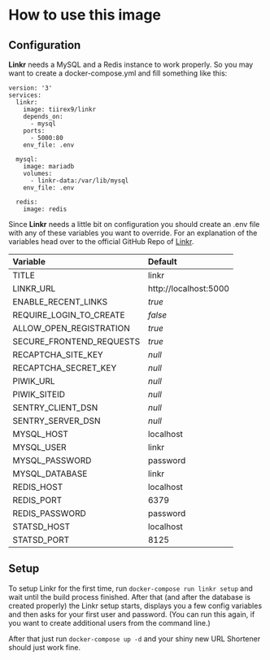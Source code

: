 # How to use this image

## Configuration

**Linkr** needs a MySQL and a Redis instance to work properly. So you may want to create a docker-compose.yml and fill something like this:
```
version: '3'
services:
  linkr:
    image: tiirex9/linkr
    depends_on:
      - mysql
    ports:
      - 5000:80
    env_file: .env

  mysql:
    image: mariadb
    volumes:
      - linkr-data:/var/lib/mysql
    env_file: .env

  redis:
    image: redis
```

Since **Linkr** needs a little bit on configuration you should create an .env file with any of these variables you want to override. For an explanation of the variables head over to the official GitHub Repo of [Linkr](https://github.com/LINKIWI/linkr#configuration).

| Variable                 | Default               |
|:-------------------------|:----------------------|
| TITLE                    | linkr                 |
| LINKR_URL                | http://localhost:5000 |
| ENABLE_RECENT_LINKS      | *true*                |
| REQUIRE_LOGIN_TO_CREATE  | *false*               |
| ALLOW_OPEN_REGISTRATION  | *true*                |
| SECURE_FRONTEND_REQUESTS | *true*                |
| RECAPTCHA_SITE_KEY       | *null*                |
| RECAPTCHA_SECRET_KEY     | *null*                |
| PIWIK_URL                | *null*                |
| PIWIK_SITEID             | *null*                |
| SENTRY_CLIENT_DSN        | *null*                |
| SENTRY_SERVER_DSN        | *null*                |
| MYSQL_HOST               | localhost             |
| MYSQL_USER               | linkr                 |
| MYSQL_PASSWORD           | password              |
| MYSQL_DATABASE           | linkr                 |
| REDIS_HOST               | localhost             |
| REDIS_PORT               | 6379                  |
| REDIS_PASSWORD           | password              |
| STATSD_HOST              | localhost             |
| STATSD_PORT              | 8125                  |

## Setup

To setup Linkr for the first time, run `docker-compose run linkr setup` and wait until the build process finished. After that (and after the database is created properly) the Linkr setup starts, displays you a few config variables and then asks for your first user and password. (You can run this again, if you want to create additional users from the command line.)

After that just run `docker-compose up -d` and your shiny new URL Shortener should just work fine.
